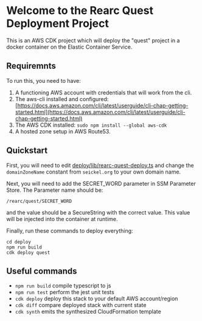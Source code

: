 # Welcome to the Rearc Quest Deployment Project

This is an AWS CDK project which will deploy the "quest" project in a docker container on the Elastic Container Service.


## Requiremnts

To run this, you need to have:
1. A functioning AWS account with credentials that will work from the cli. 
2. The aws-cli installed and configured: [https://docs.aws.amazon.com/cli/latest/userguide/cli-chap-getting-started.html](https://docs.aws.amazon.com/cli/latest/userguide/cli-chap-getting-started.html)
3. The AWS CDK installed: `sudo npm install --global aws-cdk`
4. A hosted zone setup in AWS Route53.


## Quickstart

First, you will need to edit [deploy/lib/rearc-quest-deploy.ts](deploy/lib/rearc-quest-deploy.ts)
and change the `domainZoneName` constant from `seickel.org` to your own domain name.

Next, you will need to add the SECRET_WORD parameter in SSM Parameter Store. The Parameter name should be:
```
/rearc/quest/SECRET_WORD
```
and the value should be a SecureString with the correct value. This value will be injected into the container at runtime.

Finally, run these commands to deploy everything:

```
cd deploy
npm run build
cdk deploy quest
```


## Useful commands

* `npm run build`   compile typescript to js
* `npm run test`    perform the jest unit tests
* `cdk deploy`      deploy this stack to your default AWS account/region
* `cdk diff`        compare deployed stack with current state
* `cdk synth`       emits the synthesized CloudFormation template
